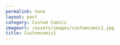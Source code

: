 ```yaml
---
permalink: none
layout: post
category: Custom Comics
imageurl: /assets/images/customcomic1.jpg
title: Customcomic1
---
```

